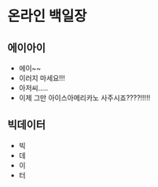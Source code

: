 # 온라인 백일장

## 에이아이

* 에이~~
* 이러지 마세요!!!
* 아저씨.....
* 이제 그만 아이스아메리카노 사주시죠????!!!!!

## 빅데이터

* 빅
* 데
* 이
* 터
